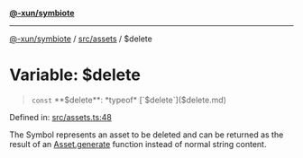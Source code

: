 [**@-xun/symbiote**](../../../README.md)

***

[@-xun/symbiote](../../../README.md) / [src/assets](../README.md) / $delete

# Variable: $delete

> `const` **$delete**: *typeof* [`$delete`]($delete.md)

Defined in: [src/assets.ts:48](https://github.com/Xunnamius/symbiote/blob/0437dc127bb0574f19f66370b2ed3a70bfedfd5d/src/assets.ts#L48)

The Symbol represents an asset to be deleted and can be returned as the
result of an [Asset.generate](../type-aliases/Asset.md#generate) function instead of normal string
content.
